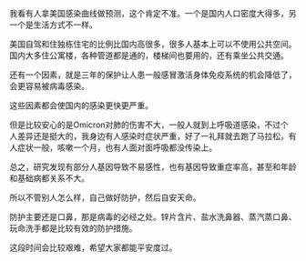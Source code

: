 我看有人拿美国感染曲线做预测，这个肯定不准。一个是国内人口密度大得多，另一个是生活方式不一样。  
  
美国自驾和住独栋住宅的比例比国内高很多，很多人基本上可以不使用公共空间。国内大多住公寓楼，各种管道都是通的，楼梯间也要用的，还有乘坐公共交通。  
  
还有一个因素，就是三年的保护让人患一般感冒激活身体免疫系统的机会降低了，会更容易被病毒感染。  
  
这些因素都会使国内的感染更快更严重。  
  
但是比较安心的是Omicron对肺的伤害不大，一般人就到上呼吸道感染，不过个人差异还是挺大的，我身边有人感染时症状严重，好了一礼拜就去跑了马拉松，有人症状一般，咳嗽一个月，也有人面对面呼吸都没传染上。  
  
总之，研究发现有部分人基因导致不易感性，也有基因导致重症率高，甚至和年龄和基础病都关系不大。  
  
所以不管别人怎么样，自己做好防护，然后自安天命。  
  
防护主要还是口鼻，那是病毒的必经之处。锌片含片、盐水洗鼻器、蒸汽蒸口鼻、玩命洗手都是比较有效的防护措施。  
  
这段时间会比较艰难，希望大家都能平安度过。
